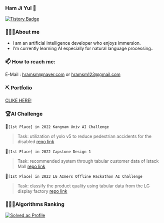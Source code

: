 ### Ham Ji Yul 👋
[![Tistory Badge](https://img.shields.io/badge/Tech%20Blog-555263?style=flat&logoColor=white)]("[https://cocoon1787.tistory.com](https://acidic-silence-606.notion.site/4213c3e3c58a4c4cbb60d2f2753e0321)/)
<!--
**YUL-git/YUL-git** is a ✨ _special_ ✨ repository because its `README.md` (this file) appears on your GitHub profile.

Here are some ideas to get you started:

- 🔭 I’m currently working on ...
- 🌱 I’m currently learning ...
- 👯 I’m looking to collaborate on ...
- 🤔 I’m looking for help with ...
- 💬 Ask me about ...
- 📫 How to reach me: ...
- 😄 Pronouns: ...
- ⚡ Fun fact: ...
-->
### 💁🏻‍♂️About me
* I am an artificial intelligence developer who enjoys immersion.
* I'm currently learning AI especially for natural language processing..

### 📫 How to reach me:
E-Mail : hramsm@naver.com or hramsm123@gmail.com

### ⛏️ Portfolio
[CLIKE HERE!](https://acidic-silence-606.notion.site/4213c3e3c58a4c4cbb60d2f2753e0321)

### 🏆AI Challenge
🥇`[1st Place] in 2022 Kangnam Univ AI Challenge`
>Task: utilization of yolo v5 to reduce pedestrian accidents for the disabled
>[repo link](https://github.com/YUL-git/Python-Vision)

🥇`[1st Place] in 2022 Capstone Design 1`
>Task: recommended system through tabular customer data of Istack Mall
>[repo link](https://github.com/YUL-git/Python-Recommandation)

🥇`[1st Place] in 2023 LG AImers Offline Hackathon AI Challenge`
>Task: classify the product quality using tabular data from the LG display factory
>[repo link](https://github.com/YUL-git/2023-LG-DISPLAY-Quality-Classification-1st-place-Solution)

### 👨🏻‍💻Algorithms Ranking
[![Solved.ac Profile](http://mazassumnida.wtf/api/v2/generate_badge?boj=hramsm)](https://solved.ac/hramsm/)
